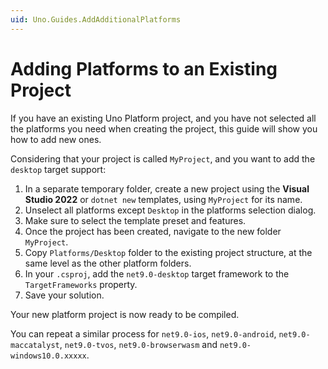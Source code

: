 ```yaml
---
uid: Uno.Guides.AddAdditionalPlatforms
---
```


# Adding Platforms to an Existing Project

If you have an existing Uno Platform project, and you have not selected all the platforms you need when creating the project, this guide will show you how to add new ones.

Considering that your project is called `MyProject`, and you want to add the `desktop` target support:

1. In a separate temporary folder, create a new project using the **Visual Studio 2022** or `dotnet new` templates, using `MyProject` for its name.
1. Unselect all platforms except `Desktop` in the platforms selection dialog.
1. Make sure to select the template preset and features.
1. Once the project has been created, navigate to the new folder `MyProject`.
1. Copy `Platforms/Desktop` folder to the existing project structure, at the same level as the other platform folders.
1. In your `.csproj`, add the `net9.0-desktop` target framework to the `TargetFrameworks` property.
1. Save your solution.

Your new platform project is now ready to be compiled.

You can repeat a similar process for `net9.0-ios`, `net9.0-android`, `net9.0-maccatalyst`, `net9.0-tvos`, `net9.0-browserwasm` and `net9.0-windows10.0.xxxxx`.
